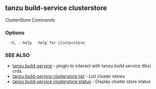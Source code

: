 ## tanzu build-service clusterstore

ClusterStore Commands

### Options

```
  -h, --help   help for clusterstore
```

### SEE ALSO

* [tanzu build-service](tanzu_build-service.md)	 - plugin to interact with tanzu build service (tbs) crds
* [tanzu build-service clusterstore list](tanzu_build-service_clusterstore_list.md)	 - List cluster stores
* [tanzu build-service clusterstore status](tanzu_build-service_clusterstore_status.md)	 - Display cluster store status

